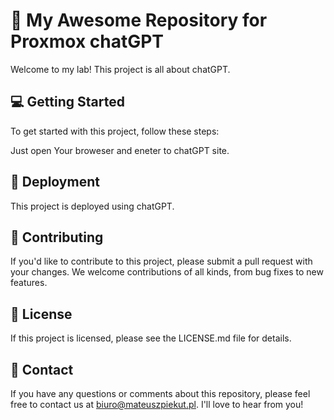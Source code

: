 # 🎉 My Awesome Repository for Proxmox chatGPT

Welcome to my lab! This project is all about chatGPT.

## 💻 Getting Started
To get started with this project, follow these steps:

Just open Your broweser and eneter to chatGPT site.


## 🚀 Deployment
This project is deployed using chatGPT.


## 📝 Contributing
If you'd like to contribute to this project, please submit a pull request with your changes. We welcome contributions of all kinds, from bug fixes to new features.


## 📄 License
If this project is licensed, please see the LICENSE.md file for details.


## 📧 Contact
If you have any questions or comments about this repository, please feel free to contact us at biuro@mateuszpiekut.pl. I'll love to hear from you!

